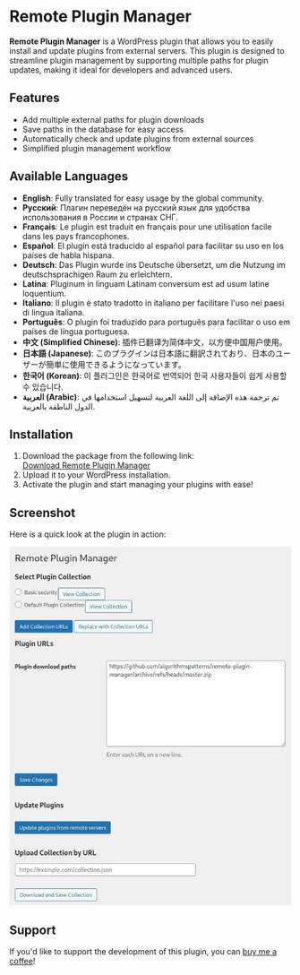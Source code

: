 # Remote Plugin Manager

**Remote Plugin Manager** is a WordPress plugin that allows you to easily install and update plugins from external servers. This plugin is designed to streamline plugin management by supporting multiple paths for plugin updates, making it ideal for developers and advanced users.

## Features

- Add multiple external paths for plugin downloads
- Save paths in the database for easy access
- Automatically check and update plugins from external sources
- Simplified plugin management workflow

## Available Languages

- **English**: Fully translated for easy usage by the global community.
- **Русский**: Плагин переведён на русский язык для удобства использования в России и странах СНГ.
- **Français**: Le plugin est traduit en français pour une utilisation facile dans les pays francophones.
- **Español**: El plugin está traducido al español para facilitar su uso en los países de habla hispana.
- **Deutsch**: Das Plugin wurde ins Deutsche übersetzt, um die Nutzung im deutschsprachigen Raum zu erleichtern.
- **Latina**: Pluginum in linguam Latinam conversum est ad usum latine loquentium.
- **Italiano**: Il plugin è stato tradotto in italiano per facilitare l'uso nei paesi di lingua italiana.
- **Português**: O plugin foi traduzido para português para facilitar o uso em países de língua portuguesa.
- **中文 (Simplified Chinese)**: 插件已翻译为简体中文，以方便中国用户使用。
- **日本語 (Japanese)**: このプラグインは日本語に翻訳されており、日本のユーザーが簡単に使用できるようになっています。
- **한국어 (Korean)**: 이 플러그인은 한국어로 번역되어 한국 사용자들이 쉽게 사용할 수 있습니다.
- **العربية (Arabic)**: تم ترجمة هذه الإضافة إلى اللغة العربية لتسهيل استخدامها في الدول الناطقة بالعربية.

## Installation

1. Download the package from the following link:  
   [Download Remote Plugin Manager](https://github.com/algorithmspatterns/remote-plugin-manager/archive/refs/heads/master.zip)
2. Upload it to your WordPress installation.
3. Activate the plugin and start managing your plugins with ease!

## Screenshot

Here is a quick look at the plugin in action:

![Screenshot of Remote Plugin Manager](./Screenshot.webp)

## Support

If you'd like to support the development of this plugin, you can [buy me a coffee](https://buymeacoffee.com/kriachko)!
